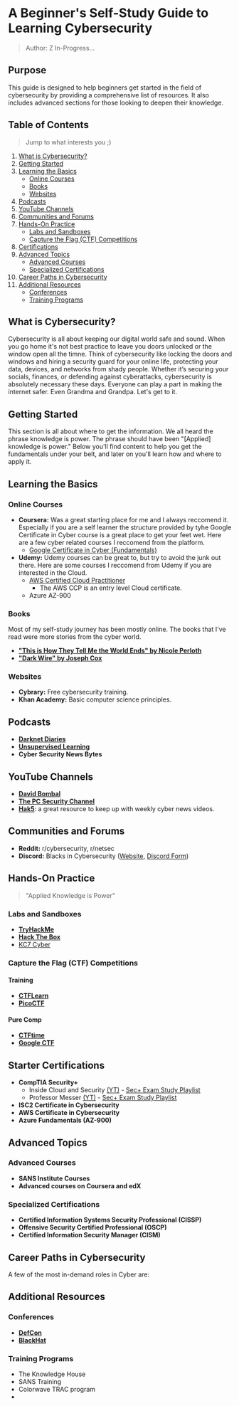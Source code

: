 # A Beginner's Self-Study Guide to Learning Cybersecurity
> Author: Z
In-Progress...

## Purpose
This guide is designed to help beginners get started in the field of cybersecurity by providing a comprehensive list of resources. It also includes advanced sections for those looking to deepen their knowledge.

## Table of Contents
> Jump to what interests you ;)
1. [What is Cybersecurity?](#what-is-cybersecurity)
2. [Getting Started](#getting-started)
3. [Learning the Basics](#learning-the-basics)
    - [Online Courses](#online-courses)
    - [Books](#books)
    - [Websites](#websites)
4. [Podcasts](#podcasts)
5. [YouTube Channels](#youtube-channels)
6. [Communities and Forums](#communities-and-forums)
7. [Hands-On Practice](#hands-on-practice)
    - [Labs and Sandboxes](#labs-and-sandboxes)
    - [Capture the Flag (CTF) Competitions](#capture-the-flag-ctf-competitions)
8. [Certifications](#certifications)
9. [Advanced Topics](#advanced-topics)
    - [Advanced Courses](#advanced-courses)
    - [Specialized Certifications](#specialized-certifications)
10. [Career Paths in Cybersecurity](#career-paths-in-cybersecurity)
11. [Additional Resources](#additional-resources)
    - [Conferences](#conferences)
    - [Training Programs](#training-programs)

## What is Cybersecurity? <a name="what-is-cybersecurity"></a>
Cybersecurity is all about keeping our digital world safe and sound. When you go home it's not best practice to leave you doors unlocked or the window open all the timne. Think of cybersecurity like locking the doors and windows and hiring a security guard for your online life, protecting your data, devices, and networks from shady people. Whether it’s securing your socials, finances, or defending against cyberattacks, cybersecurity is absolutely necessary these days. Everyone can play a part in making the internet safer. Even Grandma and Grandpa. Let's get to it.

## Getting Started <a name="getting-started"></a>
This section is all about where to get the information. We all heard the phrase knowledge is power. The phrase should have been "[Applied] knowledge is power." Below you'll find content to help you get the fundamentals under your belt, and later on you'll learn how and where to apply it.

## Learning the Basics <a name="learning-the-basics"></a>
### Online Courses <a name="online-courses"></a>
- **Coursera:** Was a great starting place for me and I always reccomend it. Especially if you are a self learner the structure provided by tyhe Google Certificate in Cyber course is a great place to get your feet wet. Here are a few cyber related courses I reccomend from the platform.
  - [Google Certificate in Cyber (Fundamentals)](https://www.coursera.org/professional-certificates/google-cybersecurity)
- **Udemy:** Udemy courses can be great to, but try to avoid the junk out there. Here are some courses I reccomend from Udemy if you are interested in the Cloud.
  - [AWS Certified Cloud Practitioner](https://www.udemy.com/course/aws-certified-cloud-practitioner-new/?couponCode=ST19MT61724)
      - The AWS CCP is an entry level Cloud certificate.
  - Azure AZ-900

### Books <a name="books"></a>
Most of my self-study journey has been mostly online. The books that I've read were more stories from the cyber world. 
- [**"This is How They Tell Me the World Ends" by Nicole Perloth**](https://a.co/d/gmjp23E)
- [**"Dark Wire" by Joseph Cox**](https://a.co/d/2Ky7Hcw)

### Websites <a name="websites"></a>
- **Cybrary:** Free cybersecurity training.
- **Khan Academy:** Basic computer science principles.

## Podcasts <a name="podcasts"></a>
- [**Darknet Diaries**](https://open.spotify.com/show/4XPl3uEEL9hvqMkoZrzbx5?si=93d403a928e547e3)
- [**Unsupervised Learning**](https://open.spotify.com/show/0cIzWAEYacLz7Ag1n1YhUJ?si=a4f1a792f50e49b1)
- **Cyber Security News Bytes**

## YouTube Channels <a name="youtube-channels"></a>
- [**David Bombal**](https://www.youtube.com/@davidbombal)
- [**The PC Security Channel**](https://www.youtube.com/@pcsecuritychannel)
- [**Hak5**](https://www.youtube.com/@hak5): a great resource to keep up with weekly cyber news videos. 

## Communities and Forums <a name="communities-and-forums"></a>
- **Reddit:** r/cybersecurity, r/netsec
- **Discord:** Blacks in Cybersecurity ([Website](https://www.blacksincyberconf.com/), [Discord Form](https://www.blacksincyberconf.com/online-community)) 

## Hands-On Practice <a name="hands-on-practice"></a>
> "Applied Knowledge is Power"

### Labs and Sandboxes <a name="labs-and-sandboxes"></a>
- [**TryHackMe**](https://tryhackme.com/)
- [**Hack The Box**](https://www.hackthebox.com/)
- [KC7 Cyber](https://kc7cyber.com/)

### Capture the Flag (CTF) Competitions <a name="capture-the-flag-ctf-competitions"></a>
#### Training
- [**CTFLearn**](https://ctflearn.com/)
- [**PicoCTF**](https://www.picoctf.org/)
#### Pure Comp
- [**CTFtime**](https://ctftime.org/)
- [**Google CTF**](https://capturetheflag.withgoogle.com/)

## Starter Certifications <a name="certifications"></a>
- **CompTIA Security+**
    - Inside Cloud and Security [(YT)](https://www.youtube.com/@InsideCloudAndSecurity) - [Sec+ Exam Study Playlist](https://www.youtube.com/watch?v=9Hd8QJmZQUc&list=PL7XJSuT7Dq_VD3eHXQf3Ld2ceBSFCayns)
    - Professor Messer [(YT)](https://www.youtube.com/@professormesser) - [Sec+ Exam Study Playlist](https://www.youtube.com/watch?v=KiEptGbnEBc&list=PLG49S3nxzAnl4QDVqK-hOnoqcSKEIDDuv)
- **ISC2 Certificate in Cybersecurity**
- **AWS Certificate in Cybersecurity**
- **Azure Fundamentals (AZ-900)**

## Advanced Topics <a name="advanced-topics"></a>
### Advanced Courses <a name="advanced-courses"></a>
- **SANS Institute Courses**
- **Advanced courses on Coursera and edX**

### Specialized Certifications <a name="specialized-certifications"></a>
- **Certified Information Systems Security Professional (CISSP)**
- **Offensive Security Certified Professional (OSCP)**
- **Certified Information Security Manager (CISM)**

## Career Paths in Cybersecurity <a name="career-paths-in-cybersecurity"></a>
A few of the most in-demand roles in Cyber are:

## Additional Resources <a name="additional-resources"></a>
### Conferences <a name="conferences"></a>
- [**DefCon**](https://defcon.org/?mob=1)
- [**BlackHat**](https://www.blackhat.com/)

### Training Programs <a name="training-programs"></a>
- The Knowledge House
- SANS Training
- Colorwave TRAC program
- 

